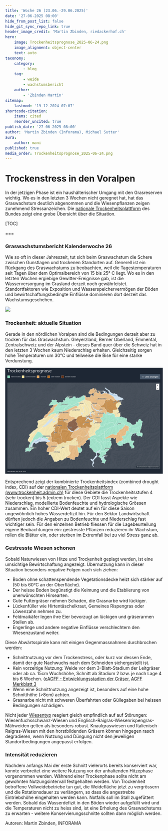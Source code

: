 ```yaml
---
title: 'Woche 26 (23.06.-29.06.2025)'
date: '27-06-2025 08:00'
hide_from_post_list: false
hide_git_sync_repo_link: true
header_image_credit: 'Martin Zbinden, riedackerhof.ch'
hero:
    image: Trockenheitsprognose_2025-06-24.png
    image_alignment: object-center
    text: auto
taxonomy:
    category:
        - blog
    tag:
        - weide
        - wachstumsbericht
    author:
        - 'Zbinden Martin'
sitemap:
    lastmod: '19-12-2024 07:07'
shortcode-citation:
    items: cited
    reorder_uncited: true
publish_date: '27-06-2025 08:00'
author: 'Martin Zbinden (Inforama), Michael Sutter'
aura:
    author: mani
published: true
media_order: Trockenheitsprognose_2025-06-24.png
---
```


# Trockenstress in den Voralpen

In der jetzigen Phase ist ein haushälterischer Umgang mit den Grasreserven wichtig. Wo es in den letzten 3 Wochen nicht geregnet hat, hat das Graswachstum deutlich abgenommen und die Wiesenpflanzen zeigen zunehmend Stressanzeichen. Die [nationale Trockenheitsplattform](https://www.trockenheit.admin.ch/) des Bundes zeigt eine grobe Übersicht über die Situation.



[TOC]

===

### Graswachstumsbericht Kalenderwoche 26
Wie so oft in dieser Jahreszeit, tut sich beim Graswachstum die Schere zwischen Gunstlagen und trockenen Standorten auf.  Generell ist ein  Rückgang des Graswachstums zu beobachten, weil die Tagestemperaturen seit Tagen über dem Optimalbereich von 15 bis 25° C liegt. Wo es in den letzten Wochen ergiebige Gewitter-Ereignisse gab, ist die Wasserversorgung im Grasland derzeit noch gewährleistet. Standortfaktoren wie Exposition und Wasserspeichervermögen der Böden und bewirtschaftungsbedingte Einflüsse dominieren dort derzeit das Wachstumsgeschehen. 

[![](/uploads/archive/Graswachstumkarte_2025KW26.svg)](/growth)

### Trockenheit: aktuelle Situation
Gerade in den nördlichen Voralpen sind die Bedingungen derzeit aber zu trocken für das Graswachstum.  Greyerzland, Berner Oberland, Emmental, Zentralschweiz und der Alpstein - dieses Band quer über die Schweiz hat in den letzten 3 Wochen kaum Niederschlag erhalten. Gleichzeitig sorgen hohe Temperaturen um 30°C und teilweise die Bise für eine starke Verdunstung. 

![Trockenheitsprognose_2025-06-24](Trockenheitsprognose_2025-06-24.png "Trockenheitsprognose_2025-06-24")

Entsprechend zeigt der kombinierte Trockenheitsindex (combined drought index, CDI) auf der [nationalen Trockenheitsplattform (www.trockenheit.admin.ch)](https://www.trockenheit.admin.ch/)  für diese Gebiete die Trockenheitsstufen 4 (sehr trocken) bis 5 (extrem trocken). Der CDI fasst Aspekte wie Niederschlag, modellierte Bodenfeuchte und hydrologische Grössen zusammen. Ein hoher CDI-Wert deutet auf ein für diese Saison ungewöhnlich hohes Wasserdefizit hin. 
Für den Sektor Landwirtschaft dürften jedoch die Angaben zu Bodenfeuchte und Niederschlag fast wichtiger sein. Für den einzelnen Betrieb fliessen für die Lagebeurteilung eigene Beobachtungen ein: gestresste Pflanzen reduzieren ihr Wachstum, rollen die Blätter ein, oder sterben im Extremfall bei zu viel Stress ganz ab.


### Gestresste Wiesen schonen
Sobald Naturwiesen von Hitze und Trockenheit geplagt werden, ist eine umsichtige  Bewirtschaftung angezeigt. Übernutzung kann in dieser Situation besonders negative Folgen nach sich ziehen:
* Boden ohne schattenspendende Vegetationsdecke heizt sich stärker auf (50 bis 60°C an der Oberfläche).
* Der heisse Boden begünstigt die Keimung und die Etablierung von unerwünschten Hirsearten. 
* Gute Futtergräser nehmen Schaden, die Grasnarbe wird lückiger. 
* Lückenfüller wie Hirtentäschelkraut, Gemeines Rispengras oder Löwenzahn nehmen zu.
* Feldmaikäfer legen ihre Eier bevorzugt an lückigen und gräserarmen Stellen ab.
* Engerlinge und andere negative Einflüsse verschlechtern den Wiesenzustand weiter.

Diese Abwärtsspirale kann mit einigen Gegenmassnahmen durchbrochen werden:
- Schnittnutzung vor dem Trockenstress, oder kurz vor dessen Ende, damit der gute Nachwuchs nach dem Schneiden sichergestellt ist.
- Kein vorzeitige Nutzung: Weide vor dem 3-Blatt-Stadium der Leitgräser oder ab ca. 15cm Wuchshöhe, Schnitt ab Stadium 2 bzw. je nach Lage 4 bis 6 Wochen. ([eAGFF - Entwicklungsstadien der Gräser](https://www.eagff.ch/wiesenpflanzen-kennen/graeser/entwicklungsstadien/einleitung-definition),  [AGFF Merkblatt 3](https://www.eagff.ch/files/images/bilder/Raufutter_produzieren/Futterqualitaet/agff-mb3_1707_D_21_bewertung_von_wiesenfutter_ohne_06.05.pdf)
- Wenn eine Schnittnutzung angezeigt ist, besonders auf eine hohe Schnitthöhe (>8cm) achten.
- Grasnarbe nicht mit schweren Überfahrten oder Güllegaben bei heissen Bedingungen schädigen. 

Nicht jeder [Wiesentyp](https://www.eagff.ch/wiesenpflanzen-kennen/wiesentypen/einleitung-uebersicht) reagiert gleich empfindlich auf auf Störungen: Wiesenfuchsschwanz-Wiesen und Englisch-Raigras-Wiesenrispengras-Mähweiden gelten als besonders robust. Knaulgraswiesen und Italienisch-Raigras-Wiesen mit  den horstbildenden Gräsern können hingegen rasch degradieren, wenn Nutzung und Düngung nicht den jeweiligen Standortbedingungen angepasst erfolgen. 



### Intensität reduzieren
Nachdem anfangs Mai der erste Schnitt vielerorts bereits konserviert war, konnte verbreitet eine weitere Nutzung vor der anhaltenden Hitzephase vorgenommen werden. Während einer Trockenphase sollte nicht am gewohnten Nutzungsintervall festgehalten werden. Von Trockenheit betroffene Vollweidebetriebe tun gut, die Weidefläche jetzt zu vergrössern und die Rotationsdauer zu verlängern, so dass die angestrebte Eintriebshöhe eingehalten werden kann. Notfalls soll im Stall zugefüttert werden. Sobald das Wasserdefizit in den Böden wieder aufgefüllt wird und die Temperaturen nicht zu heiss sind, ist eine Erholung des Graswachstums zu erwarten - weitere Konservierungsschnitte sollten dann möglich werden. 


Autoren: 
Martin Zbinden, INFORAMA